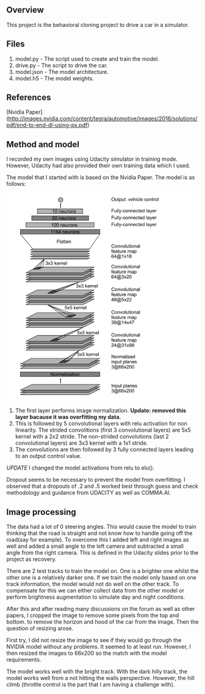 ## Overview ##

This project is the behavioral cloning project to drive a car in a simulator.

## Files ##
1. model.py - The script used to create and train the model.
1. drive.py - The script to drive the car.
1. model.json - The model architecture.
1. model.h5 - The model weights.

## References ##

[Nvidia Paper] (http://images.nvidia.com/content/tegra/automotive/images/2016/solutions/pdf/end-to-end-dl-using-px.pdf)

## Method and model ##

I recorded my own images using Udacity simulator in training mode. However, Udacity had also provided their own training data which I used. 

The model that I started with is based on the Nvidia Paper. The model is as follows:

![alt tag](model_nvidia.png)
1. The first layer performs image normalization. **Update: removed this layer bacause it was overfitting my data.**
1. This is followed by 5 convolutional layers with relu activation for non linearity. The strided convolitions (first 3 convolutional layers) are 5x5 kernel with a 2x2 stride. The non-strided convolutions (last 2 convolutional layers) are 3x3 kernel with a 1x1 stride.
1. The convolutions are then followed by 3 fully connected layers leading to an output control value.

*UPDATE* I changed the model activations from relu to elu().


Dropout seems to be necessary to prevent the model from overfitting. I observed that a dropouts of .2 and .5 worked best through guess and check methodology and guidance from UDACITY as well as COMMA.AI.

## Image processing ##

The data had a lot of 0 steering angles. This would cause the model to train thinking that the road is straight and not know how to handle going off the road(say for example). To overcome this I added left and right images as well and added a small angle to the left camera and subtracted a small angle from the right camera. This is defined in the Udacity slides prior to the project as recovery.

There are 2 test tracks to train the model on. One is a brighter one whilst the other one is a relatively darker one. If we train the model only based on one track information, the model would not do well on the other track. To compensate for this we can either collect data from the other model or perform brightness augmentation to simulate day and night conditions.

After this and after reading many discussions on the forum as well as other papers, I cropped the image to remove some pixels from the top and bottom. to remove the horizon and hood of the car from the image. Then the question of resizing arose.

First try, I did not resize the image to see if they would go through the NVIDIA model without any problems. It seemed to at least run. However, I then resized the images to 66x200 so the match with the model requirements.

The model works well with the bright track. With the dark hilly track, the model works well from a not hitting the walls perspective. However, the hill climb (throttle control is the part that I am having a challenge with).

